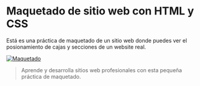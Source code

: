 # Maquetado de sitio web con HTML y CSS
Está es una práctica de maquetado de un sitio web donde puedes ver el posionamiento de cajas y secciones de un website real.

 [![Maquetado](https://i.imgur.com/KIACQeD.png "Maquetado")](https://i.imgur.com/KIACQeD.png "Maquetado")

> Aprende y desarrolla sitios web profesionales con esta pequeña práctica de maquetado.
